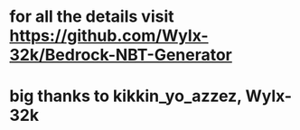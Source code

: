 # for all the details visit https://github.com/Wylx-32k/Bedrock-NBT-Generator

# big thanks to kikkin_yo_azzez, Wylx-32k
